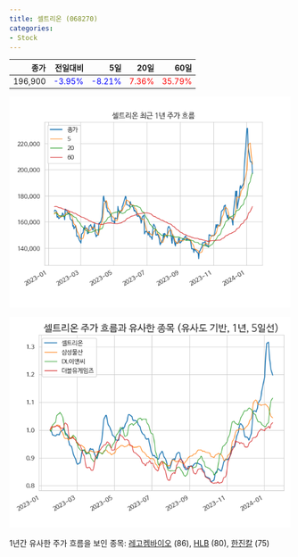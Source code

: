 ```yaml
---
title: 셀트리온 (068270)
categories:
- Stock
---
```


|종가|전일대비|5일|20일|60일|
|---:|-------:|--:|---:|---:|
|196,900|<span style="color: blue">-3.95%</span>|<span style="color: blue">-8.21%</span>|<span style="color: red">7.36%</span>|<span style="color: red">35.79%</span>|


<!-- more -->

![068270](/assets/images/stock/068270.png)

![068270](/assets/images/stock/068270_sim.png)

1년간 유사한 주가 흐름을 보인 종목:
[레고켐바이오](/stock/141080/) (86),
[HLB](/stock/028300/) (80),
[한진칼](/stock/180640/) (75)